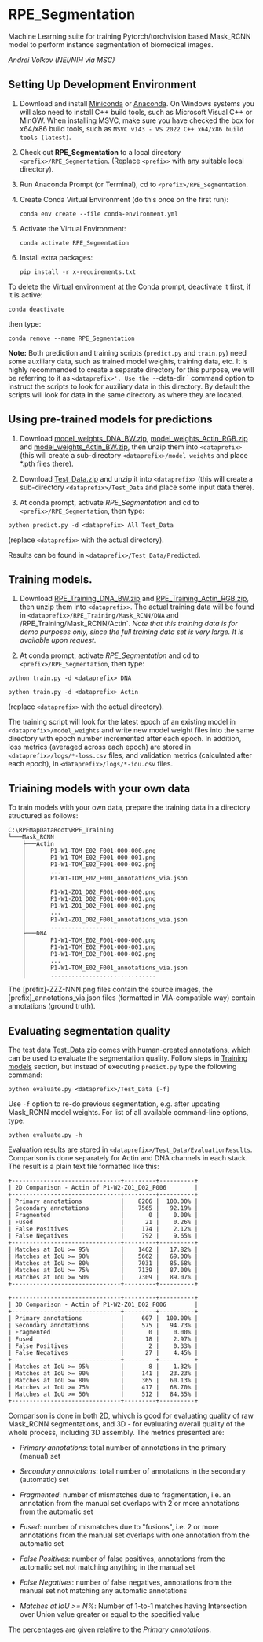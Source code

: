 # RPE_Segmentation

Machine Learning suite for training Pytorch/torchvision based Mask_RCNN model to perform
instance segmentation of biomedical images.

*Andrei Volkov (NEI/NIH via MSC)*

## Setting Up Development Environment

1. Download and install [Miniconda](https://docs.conda.io/en/latest/miniconda.html)
or [Anaconda](https://www.anaconda.com/products/individual). On Windows systems you will
also need to install C++ build tools, such as Microsoft Visual C++ or MinGW. When installing MSVC,
make sure you have checked the box for x64/x86 build tools, such as
`MSVC v143 - VS 2022 C++ x64/x86 build tools (latest)`.

2. Check out **RPE_Segmentation** to a local directory `<prefix>/RPE_Segmentation`.
(Replace `<prefix>` with any suitable local directory).

3. Run Anaconda Prompt (or Terminal), cd to `<prefix>/RPE_Segmentation`.

4. Create Conda Virtual Environment (do this once on the first run):

	`conda env create --file conda-environment.yml`
   
5. Activate the Virtual Environment:

	`conda activate RPE_Segmentation`
	
6. Install extra packages:

	`pip install -r x-requirements.txt`
   
To delete the Virtual environment at the Conda prompt, deactivate it first, if it is active:

`conda deactivate`

then type:

`conda remove --name RPE_Segmentation`


**Note:** Both prediction and training scripts (`predict.py` and `train.py`) need some auxiliary data, such
as trained model weights, training data, etc. It is highly recommended to create a separate directory for
this purpose, we will be referring to it as `<dataprefix>'. Use the `--data-dir <dataprefix>` command option to
instruct the scripts to look for auxiliary data in this directory. By default the scripts will look for data
in the same directory as where they are located.

## Using pre-trained models for predictions

1. Download [model_weights_DNA_BW.zip](https://github.com/NIH-NEI/RPE_Segmentation/releases/download/pretrained/model_weights_DNA_BW.zip),
[model_weights_Actin_RGB.zip](https://github.com/NIH-NEI/RPE_Segmentation/releases/download/pretrained/model_weights_Actin_RGB.zip)
and [model_weights_Actin_BW.zip](https://github.com/NIH-NEI/RPE_Segmentation/releases/download/pretrained/model_weights_Actin_BW.zip), then
unzip them into `<dataprefix>` (this will create a sub-directory `<dataprefix>/model_weights` and place *.pth
files there).

2. Download [Test_Data.zip](https://github.com/NIH-NEI/RPE_Segmentation/releases/download/testdata/Test_Data.zip)
and unzip it into `<dataprefix>` (this will create a sub-directory `<dataprefix>/Test_Data`
and place some input data there).

3. At conda prompt, activate *RPE_Segmentation* and cd to `<prefix>/RPE_Segmentation`, then type:

`python predict.py -d <dataprefix> All Test_Data`

(replace `<dataprefix>` with the actual directory).

Results can be found in `<dataprefix>/Test_Data/Predicted`.

## Training models.

1. Download [RPE_Training_DNA_BW.zip](https://github.com/NIH-NEI/RPE_Segmentation/releases/download/training/RPE_Training_DNA_BW.zip)
and [RPE_Training_Actin_RGB.zip](https://github.com/NIH-NEI/RPE_Segmentation/releases/download/training/RPE_Training_Actin_RGB.zip),
then unzip them into `<dataprefix>`.
The actual training data will be found in `<dataprefix>/RPE_Training/Mask_RCNN/DNA` and
<dataprefix>/RPE_Training/Mask_RCNN/Actin`. *Note that this training data is for demo purposes only, since
the full training data set is very large. It is available upon request.*

2. At conda prompt, activate *RPE_Segmentation* and cd to `<prefix>/RPE_Segmentation`, then type:

`python train.py -d <dataprefix> DNA`

`python train.py -d <dataprefix> Actin`

(replace `<dataprefix>` with the actual directory).

The training script will look for the latest epoch of an existing model in `<dataprefix>/model_weights` and
write new model weight files into the same directory with epoch number incremented after each epoch. In addition, loss metrics
(averaged across each epoch) are stored in `<dataprefix>/logs/*-loss.csv` files, and validation metrics (calculated after
each epoch), in `<dataprefix>/logs/*-iou.csv` files.

## Triaining models with your own data

To train models with your own data, prepare the training data in a directory structured as follows:

```
C:\RPEMapDataRoot\RPE_Training
└───Mask_RCNN
    ├───Actin
    │       P1-W1-TOM_E02_F001-000-000.png
    │       P1-W1-TOM_E02_F001-000-001.png
    │       P1-W1-TOM_E02_F001-000-002.png
    │       ...
    │       P1-W1-TOM_E02_F001_annotations_via.json
    │
    │       P1-W1-ZO1_D02_F001-000-000.png
    │       P1-W1-ZO1_D02_F001-000-001.png
    │       P1-W1-ZO1_D02_F001-000-002.png
    │       ...
    │       P1-W1-ZO1_D02_F001_annotations_via.json
    │       ..............................
    ├───DNA
    │       P1-W1-TOM_E02_F001-000-000.png
    │       P1-W1-TOM_E02_F001-000-001.png
    │       P1-W1-TOM_E02_F001-000-002.png
    │       ...
    │       P1-W1-TOM_E02_F001_annotations_via.json
    │       ..............................
```

The [prefix]-ZZZ-NNN.png files contain the source images, the [prefix]_annotations_via.json files
(formatted in VIA-compatible way) contain annotations (ground truth).

## Evaluating segmentation quality

The test data [Test_Data.zip](https://github.com/NIH-NEI/RPE_Segmentation/releases/download/testdata/Test_Data.zip)
comes with human-created annotations, which can be used to evaluate the segmentation quality.
Follow steps in [Training models](#training-models) section, but instead of executing `predict.py`
type the following command:

`python evaluate.py <dataprefix>/Test_Data [-f]`

Use `-f` option to re-do previous segmentation, e.g. after updating Mask_RCNN model weights. For list of all available
command-line options, type:

`python evaluate.py -h`

Evaluation results are stored in `<dataprefix>/Test_Data/EvaluationResults`. Comparison is done separately for Actin
and DNA channels in each stack. The result is a plain text file formatted like this:

```
+-------------------------------+---------+----------+
| 2D Comparison - Actin of P1-W2-ZO1_D02_F006        |
+-------------------------------+---------+----------+
| Primary annotations           |    8206 |  100.00% |
| Secondary annotations         |    7565 |   92.19% |
| Fragmented                    |       0 |    0.00% |
| Fused                         |      21 |    0.26% |
| False Positives               |     174 |    2.12% |
| False Negatives               |     792 |    9.65% |
+-------------------------------+---------+----------+
| Matches at IoU >= 95%         |    1462 |   17.82% |
| Matches at IoU >= 90%         |    5662 |   69.00% |
| Matches at IoU >= 80%         |    7031 |   85.68% |
| Matches at IoU >= 75%         |    7139 |   87.00% |
| Matches at IoU >= 50%         |    7309 |   89.07% |
+-------------------------------+---------+----------+

+-------------------------------+---------+----------+
| 3D Comparison - Actin of P1-W2-ZO1_D02_F006        |
+-------------------------------+---------+----------+
| Primary annotations           |     607 |  100.00% |
| Secondary annotations         |     575 |   94.73% |
| Fragmented                    |       0 |    0.00% |
| Fused                         |      18 |    2.97% |
| False Positives               |       2 |    0.33% |
| False Negatives               |      27 |    4.45% |
+-------------------------------+---------+----------+
| Matches at IoU >= 95%         |       8 |    1.32% |
| Matches at IoU >= 90%         |     141 |   23.23% |
| Matches at IoU >= 80%         |     365 |   60.13% |
| Matches at IoU >= 75%         |     417 |   68.70% |
| Matches at IoU >= 50%         |     512 |   84.35% |
+-------------------------------+---------+----------+
```

Comparison is done in both 2D, whivch is good for evaluating quality of raw Mask_RCNN segmentations, and 3D - for evaluating
overall quality of the whole process, including 3D assembly. The metrics presented are:

- *Primary annotations*: total number of annotations in the primary (manual) set

- *Secondary annotations*: total number of annotations in the secondary (automatic) set

- *Fragmented*: number of mismatches due to fragmentation, i.e. an annotation from the manual set overlaps with 2 or more
annotations from the automatic set

- *Fused*: number of mismatches due to "fusions", i.e. 2 or more annotations from the manual set overlaps with one annotation
from the automatic set

- *False Positives*: number of false positives, annotations from the automatic set not matching anything in the manual set

- *False Negatives*: number of false negatives, annotations from the manual set not matching any automatic annotations

- *Matches at IoU >= N%*: Number of 1-to-1 matches having Intersection over Union value greater or equal to the specified value

The percentages are given relative to the *Primary annotations*.

